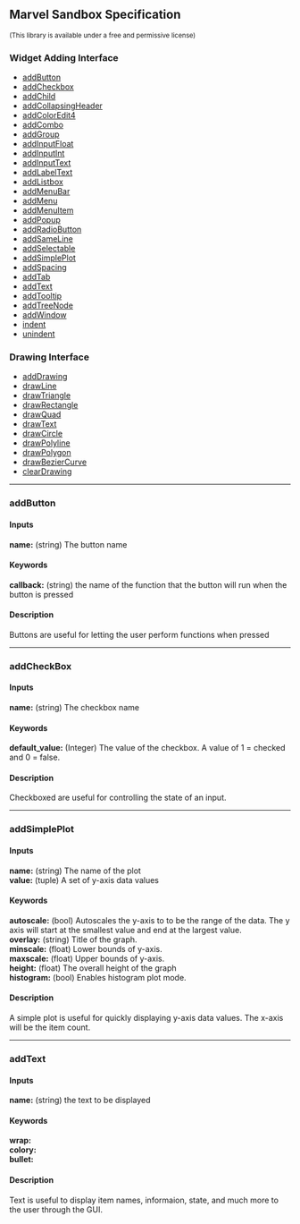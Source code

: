 ## Marvel Sandbox Specification
<sub>(This library is available under a free and permissive license)</sub>

### Widget Adding Interface
- [addButton](#addButton)
- [addCheckbox](#addCheckbox)
- [addChild](#addChild)
- [addCollapsingHeader](#addCollapsingHeader)
- [addColorEdit4](#addColorEdit4)
- [addCombo](#addCombo)
- [addGroup](#addGroup)
- [addInputFloat](#addInputFloat)
- [addInputInt](#addInputInt)
- [addInputText](#addInputText)
- [addLabelText](#addlabeltext)
- [addListbox](#addListbox)
- [addMenuBar](#addMenuBar)
- [addMenu](#addMenu)
- [addMenuItem](#addMenuItem)
- [addPopup](#addPopup)
- [addRadioButton](#addRadioButton)
- [addSameLine](#addSameLine)
- [addSelectable](#addSelectable)
- [addSimplePlot](#addsimpleplot)
- [addSpacing](#addSpacing)
- [addTab](#addTab)
- [addText](#addtext)
- [addTooltip](#addTooltip)
- [addTreeNode](#addTreeNode)
- [addWindow](#addWindow)
- [indent](#indent)
- [unindent](#unindent)

### Drawing Interface
- [addDrawing](#addDrawing)
- [drawLine](#drawLine)
- [drawTriangle](#drawTriangle)
- [drawRectangle](#drawRectangle)
- [drawQuad](#drawQuad)
- [drawText](#drawText)
- [drawCircle](#drawCircle)
- [drawPolyline](#drawPolyline)
- [drawPolygon](#drawPolygon)
- [drawBezierCurve](#drawBezierCurve)
- [clearDrawing](#clearDrawing)



--------------------------------
### addButton
#### Inputs
**name:** (string) The button name

#### Keywords
**callback:** (string) the name of the function that the button will run when the button is pressed

#### Description
Buttons are useful for letting the user perform functions when pressed 

---------------------------------

### addCheckBox
#### Inputs
**name:** (string) The checkbox name

#### Keywords
**default_value:** (Integer) The value of the checkbox. A value of 1 = checked and 0 = false. 

#### Description
Checkboxed are useful for controlling the state of an input.

---------------------------------

### addSimplePlot
#### Inputs
**name:** (string) The name of the plot
</br>**value:** (tuple) A set of y-axis data values

#### Keywords
**autoscale:** (bool) Autoscales the y-axis to to be the range of the data. The y axis will start at the smallest value and end at the largest value.
</br>**overlay:** (string) Title of the graph.
</br>**minscale:** (float) Lower bounds of y-axis.
</br>**maxscale:** (float) Upper bounds of y-axis.
</br>**height:** (float) The overall height of the graph
</br>**histogram:** (bool) Enables histogram plot mode.

#### Description
A simple plot is useful for quickly displaying y-axis data values. The x-axis will be the item count.

--------------------------------

### addText
#### Inputs
**name:** (string) the text to be displayed

#### Keywords
**wrap:**
</br>**colory:**
</br>**bullet:**

#### Description
Text is useful to display item names, informaion, state, and much more to the user through the GUI.
